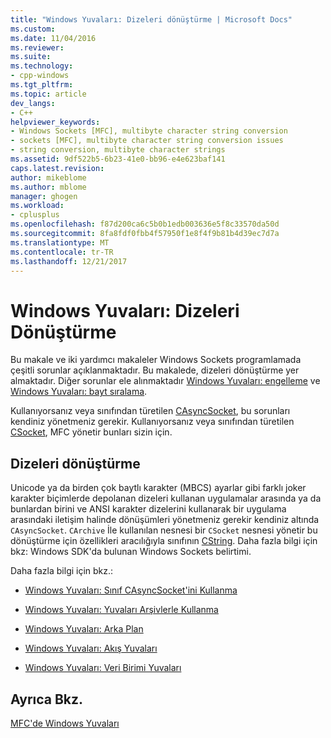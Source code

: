 ```yaml
---
title: "Windows Yuvaları: Dizeleri dönüştürme | Microsoft Docs"
ms.custom: 
ms.date: 11/04/2016
ms.reviewer: 
ms.suite: 
ms.technology:
- cpp-windows
ms.tgt_pltfrm: 
ms.topic: article
dev_langs:
- C++
helpviewer_keywords:
- Windows Sockets [MFC], multibyte character string conversion
- sockets [MFC], multibyte character string conversion issues
- string conversion, multibyte character strings
ms.assetid: 9df522b5-6b23-41e0-bb96-e4e623baf141
caps.latest.revision: 
author: mikeblome
ms.author: mblome
manager: ghogen
ms.workload:
- cplusplus
ms.openlocfilehash: f87d200ca6c5b0b1edb003636e5f8c33570da50d
ms.sourcegitcommit: 8fa8fdf0fbb4f57950f1e8f4f9b81b4d39ec7d7a
ms.translationtype: MT
ms.contentlocale: tr-TR
ms.lasthandoff: 12/21/2017
---
```

# <a name="windows-sockets-converting-strings"></a>Windows Yuvaları: Dizeleri Dönüştürme
Bu makale ve iki yardımcı makaleler Windows Sockets programlamada çeşitli sorunlar açıklanmaktadır. Bu makalede, dizeleri dönüştürme yer almaktadır. Diğer sorunlar ele alınmaktadır [Windows Yuvaları: engelleme](../mfc/windows-sockets-blocking.md) ve [Windows Yuvaları: bayt sıralama](../mfc/windows-sockets-byte-ordering.md).  
  
 Kullanıyorsanız veya sınıfından türetilen [CAsyncSocket](../mfc/reference/casyncsocket-class.md), bu sorunları kendiniz yönetmeniz gerekir. Kullanıyorsanız veya sınıfından türetilen [CSocket](../mfc/reference/csocket-class.md), MFC yönetir bunları sizin için.  
  
## <a name="converting-strings"></a>Dizeleri dönüştürme  
 Unicode ya da birden çok baytlı karakter (MBCS) ayarlar gibi farklı joker karakter biçimlerde depolanan dizeleri kullanan uygulamalar arasında ya da bunlardan birini ve ANSI karakter dizelerini kullanarak bir uygulama arasındaki iletişim halinde dönüşümleri yönetmeniz gerekir kendiniz altında `CAsyncSocket`. `CArchive` İle kullanılan nesnesi bir `CSocket` nesnesi yönetir bu dönüştürme için özellikleri aracılığıyla sınıfının [CString](../atl-mfc-shared/reference/cstringt-class.md). Daha fazla bilgi için bkz: Windows SDK'da bulunan Windows Sockets belirtimi.  
  
 Daha fazla bilgi için bkz.:  
  
-   [Windows Yuvaları: Sınıf CAsyncSocket'ini Kullanma](../mfc/windows-sockets-using-class-casyncsocket.md)  
  
-   [Windows Yuvaları: Yuvaları Arşivlerle Kullanma](../mfc/windows-sockets-using-sockets-with-archives.md)  
  
-   [Windows Yuvaları: Arka Plan](../mfc/windows-sockets-background.md)  
  
-   [Windows Yuvaları: Akış Yuvaları](../mfc/windows-sockets-stream-sockets.md)  
  
-   [Windows Yuvaları: Veri Birimi Yuvaları](../mfc/windows-sockets-datagram-sockets.md)  
  
## <a name="see-also"></a>Ayrıca Bkz.  
 [MFC'de Windows Yuvaları](../mfc/windows-sockets-in-mfc.md)

